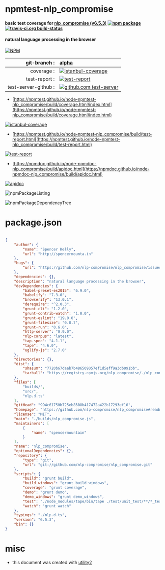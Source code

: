 # npmtest-nlp_compromise

#### basic test coverage for  [nlp_compromise (v6.5.3)](https://github.com/nlp-compromise/nlp_compromise#readme)  [![npm package](https://img.shields.io/npm/v/npmtest-nlp_compromise.svg?style=flat-square)](https://www.npmjs.org/package/npmtest-nlp_compromise) [![travis-ci.org build-status](https://api.travis-ci.org/npmtest/node-npmtest-nlp_compromise.svg)](https://travis-ci.org/npmtest/node-npmtest-nlp_compromise)

#### natural language processing in the browser

[![NPM](https://nodei.co/npm/nlp_compromise.png?downloads=true&downloadRank=true&stars=true)](https://www.npmjs.com/package/nlp_compromise)

| git-branch : | [alpha](https://github.com/npmtest/node-npmtest-nlp_compromise/tree/alpha)|
|--:|:--|
| coverage : | [![istanbul-coverage](https://npmtest.github.io/node-npmtest-nlp_compromise/build/coverage.badge.svg)](https://npmtest.github.io/node-npmtest-nlp_compromise/build/coverage.html/index.html)|
| test-report : | [![test-report](https://npmtest.github.io/node-npmtest-nlp_compromise/build/test-report.badge.svg)](https://npmtest.github.io/node-npmtest-nlp_compromise/build/test-report.html)|
| test-server-github : | [![github.com test-server](https://npmtest.github.io/node-npmtest-nlp_compromise/GitHub-Mark-32px.png)](https://npmtest.github.io/node-npmtest-nlp_compromise/build/app/index.html) | | build-artifacts : | [![build-artifacts](https://npmtest.github.io/node-npmtest-nlp_compromise/glyphicons_144_folder_open.png)](https://github.com/npmtest/node-npmtest-nlp_compromise/tree/gh-pages/build)|

- [https://npmtest.github.io/node-npmtest-nlp_compromise/build/coverage.html/index.html](https://npmtest.github.io/node-npmtest-nlp_compromise/build/coverage.html/index.html)

[![istanbul-coverage](https://npmtest.github.io/node-npmtest-nlp_compromise/build/screenCapture.buildCi.browser.%252Ftmp%252Fbuild%252Fcoverage.lib.html.png)](https://npmtest.github.io/node-npmtest-nlp_compromise/build/coverage.html/index.html)

- [https://npmtest.github.io/node-npmtest-nlp_compromise/build/test-report.html](https://npmtest.github.io/node-npmtest-nlp_compromise/build/test-report.html)

[![test-report](https://npmtest.github.io/node-npmtest-nlp_compromise/build/screenCapture.buildCi.browser.%252Ftmp%252Fbuild%252Ftest-report.html.png)](https://npmtest.github.io/node-npmtest-nlp_compromise/build/test-report.html)

- [https://npmdoc.github.io/node-npmdoc-nlp_compromise/build/apidoc.html](https://npmdoc.github.io/node-npmdoc-nlp_compromise/build/apidoc.html)

[![apidoc](https://npmdoc.github.io/node-npmdoc-nlp_compromise/build/screenCapture.buildCi.browser.%252Ftmp%252Fbuild%252Fapidoc.html.png)](https://npmdoc.github.io/node-npmdoc-nlp_compromise/build/apidoc.html)

![npmPackageListing](https://npmtest.github.io/node-npmtest-nlp_compromise/build/screenCapture.npmPackageListing.svg)

![npmPackageDependencyTree](https://npmtest.github.io/node-npmtest-nlp_compromise/build/screenCapture.npmPackageDependencyTree.svg)



# package.json

```json

{
    "author": {
        "name": "Spencer Kelly",
        "url": "http://spencermounta.in"
    },
    "bugs": {
        "url": "https://github.com/nlp-compromise/nlp_compromise/issues"
    },
    "dependencies": {},
    "description": "natural language processing in the browser",
    "devDependencies": {
        "babel-preset-es2015": "6.9.0",
        "babelify": "7.3.0",
        "browserify": "13.0.1",
        "derequire": "^2.0.3",
        "grunt-cli": "1.2.0",
        "grunt-contrib-watch": "1.0.0",
        "grunt-eslint": "19.0.0",
        "grunt-filesize": "0.0.7",
        "grunt-run": "0.6.0",
        "http-server": "0.9.0",
        "nlp-corpus": "latest",
        "tap-spec": "4.1.1",
        "tape": "4.6.0",
        "uglify-js": "2.7.0"
    },
    "directories": {},
    "dist": {
        "shasum": "7720b67daab7b486509057ef1d5eff9a3db091bb",
        "tarball": "https://registry.npmjs.org/nlp_compromise/-/nlp_compromise-6.5.3.tgz"
    },
    "files": [
        "builds/",
        "src/",
        "nlp.d.ts"
    ],
    "gitHead": "994c61750b725eb8508b417472a422b17293ef10",
    "homepage": "https://github.com/nlp-compromise/nlp_compromise#readme",
    "license": "MIT",
    "main": "./builds/nlp_compromise.js",
    "maintainers": [
        {
            "name": "spencermountain"
        }
    ],
    "name": "nlp_compromise",
    "optionalDependencies": {},
    "repository": {
        "type": "git",
        "url": "git://github.com/nlp-compromise/nlp_compromise.git"
    },
    "scripts": {
        "build": "grunt build",
        "build_windows": "grunt build_windows",
        "coverage": "grunt coverage",
        "demo": "grunt demo",
        "demo_windows": "grunt demo_windows",
        "test": "./node_modules/tape/bin/tape ./test/unit_test/**/*_test.js | tap-spec",
        "watch": "grunt watch"
    },
    "typings": "./nlp.d.ts",
    "version": "6.5.3",
    "bin": {}
}
```



# misc
- this document was created with [utility2](https://github.com/kaizhu256/node-utility2)
